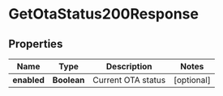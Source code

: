 

# GetOtaStatus200Response


## Properties

| Name | Type | Description | Notes |
|------------ | ------------- | ------------- | -------------|
|**enabled** | **Boolean** | Current OTA status |  [optional] |



